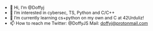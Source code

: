 - 👋 Hi, I’m @Doffyj
- 👀 I’m interested in cybersec, TS, Python and C/C++
- 🌱 I’m currently learning cs+python on my own and C at 42Urduliz!
- 📫 How to reach me Twitter: @DoffyJS
                      Mail:    doffyj@protonmail.com


<!---
Doffyj/Doffyj is a ✨ special ✨ repository because its `README.md` (this file) appears on your GitHub profile.
You can click the Preview link to take a look at your changes.
--->
